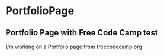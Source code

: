 # PortfolioPage
## Portfolio Page with Free Code Camp test

I/m working on a Portfolio page from freecodecamp.org
